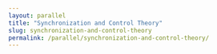 ```yaml
---
layout: parallel
title: "Synchronization and Control Theory"
slug: synchronization-and-control-theory
permalink: /parallel/synchronization-and-control-theory/
---
```

